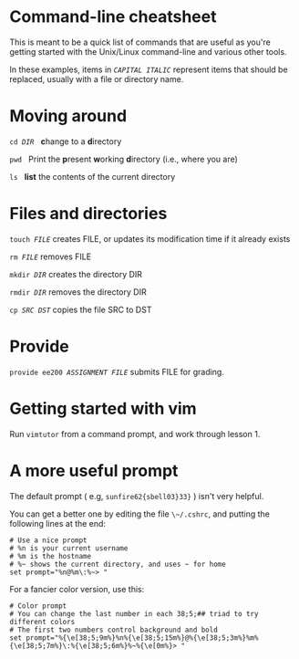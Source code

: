 # Command-line cheatsheet

This is meant to be a quick list of commands that are useful as you're getting started with the Unix/Linux command-line and various other tools.

In these examples, items in <code>*CAPITAL ITALIC*</code> represent items that should be replaced, usually with a file or directory name.

# Moving around
<code>cd *DIR*</code> &nbsp; **c**hange to a **d**irectory

`pwd` &nbsp; Print the **p**resent **w**orking **d**irectory (i.e., where you are)

`ls` &nbsp; **list** the contents of the current directory

# Files and directories
<code>touch *FILE*</code> creates FILE, or updates its modification time if it already exists

<code>rm *FILE*</code> removes FILE

<code>mkdir *DIR*</code> creates the directory DIR

<code>rmdir *DIR*</code> removes the directory DIR

<code>cp *SRC* *DST*</code> copies the file SRC to DST

# Provide
<code>provide ee200 *ASSIGNMENT* *FILE*</code> submits FILE for grading.

# Getting started with vim
Run `vimtutor` from a command prompt, and work through lesson 1.

# A more useful prompt
The default prompt ( e.g, `sunfire62{sbell03}33}` ) isn't very helpful.

You can get a better one by editing the file `\~/.cshrc`, and putting the following lines at the end:

```
# Use a nice prompt
# %n is your current username
# %m is the hostname
# %~ shows the current directory, and uses ~ for home
set prompt="%n@%m\:%~> "
```

For a fancier color version, use this:
```
# Color prompt
# You can change the last number in each 38;5;## triad to try different colors
# The first two numbers control background and bold
set prompt="%{\e[38;5;9m%}%n%{\e[38;5;15m%}@%{\e[38;5;3m%}%m%{\e[38;5;7m%}\:%{\e[38;5;6m%}%~%{\e[0m%}> "
```

